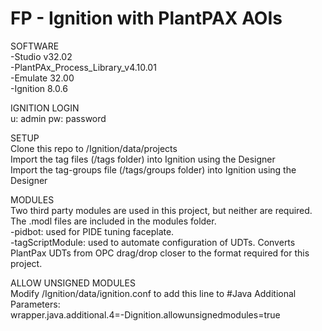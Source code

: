 # FP - Ignition with PlantPAX AOIs

SOFTWARE  
-Studio v32.02  
-PlantPAx_Process_Library_v4.10.01  
-Emulate 32.00  
-Ignition 8.0.6  

IGNITION LOGIN  
u: admin
pw: password

SETUP  
Clone this repo to /Ignition/data/projects  
Import the tag files (/tags folder) into Ignition using the Designer  
Import the tag-groups file (/tags/groups folder) into Ignition using the Designer  

MODULES  
Two third party modules are used in this project, but neither are required. The .modl files are included in the modules folder.  
-pidbot: used for PIDE tuning faceplate.  
-tagScriptModule: used to automate configuration of UDTs.  Converts PlantPax UDTs from OPC drag/drop closer to the format required for this project.

ALLOW UNSIGNED MODULES  
Modify /Ignition/data/ignition.conf to add this line to #Java Additional Parameters:  
wrapper.java.additional.4=-Dignition.allowunsignedmodules=true
